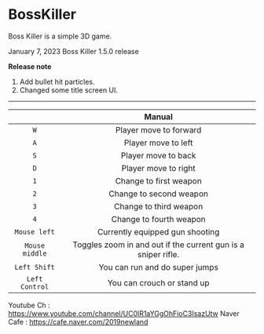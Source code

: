 # BossKiller
Boss Killer is a simple 3D game.

January 7, 2023
Boss Killer 1.5.0 release

**Release note**

1. Add bullet hit particles.
2. Changed some title screen UI.

___

| | **Manual** |
|:---:|:---:|
| `W` | Player move to forward |
| `A` | Player move to left |
| `S` | Player move to back |
| `D` | Player move to right |
| `1` | Change to first weapon |
| `2` | Change to second weapon |
| `3` | Change to third weapon |
| `4` | Change to fourth weapon |
| `Mouse left` | Currently equipped gun shooting |
| `Mouse middle` | Toggles zoom in and out if the current gun is a sniper rifle. |
| `Left Shift` | You can run and do super jumps |
| `Left Control` | You can crouch or stand up |


Youtube Ch : https://www.youtube.com/channel/UC0lR1aYGgOhFioC3IsazUtw
Naver Cafe : https://cafe.naver.com/2019newland

